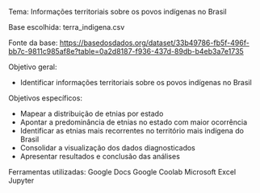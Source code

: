 Tema: Informações territoriais sobre os povos indígenas no Brasil

Base escolhida: terra_indigena.csv

Fonte da base: https://basedosdados.org/dataset/33b49786-fb5f-496f-bb7c-9811c985af8e?table=0a2d8187-f936-437d-89db-b4eb3a7e1735 

Objetivo geral:
- Identificar informações territoriais sobre os povos indígenas no Brasil

Objetivos específicos:
- Mapear a distribuição de etnias por estado
- Apontar a predominância de etnias no estado com maior ocorrência
- Identificar as etnias mais recorrentes no território mais indígena do Brasil
- Consolidar a visualização dos dados diagnosticados
- Apresentar resultados e conclusão das análises 

Ferramentas utilizadas:
Google Docs
Google Coolab
Microsoft Excel
Jupyter

